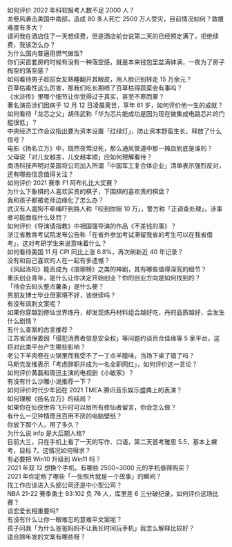 如何评价 2022 年科软报考人数不足 2000 人？  
龙卷风袭击美国中南部，造成 80 多人死亡 2500 万人受灾，目前情况如何？救援难度有多大？  
请问我在酒店住了一天想续费，但是酒店前台说第二天的已经预定满了，拒绝续费，我该怎么办？  
为什么国内普遍用燃气做饭?  
你们买首套房的时候有没有一种落空感，就是本来钱包里盆满钵满，一夜为了房子掏空的落空感？  
如何看待男子趁前女友熟睡翻开其眼皮，用人脸识别转走 15 万余元？  
百草枯毒性这么厉害，那我们吃长期喷了百草枯得蔬菜会有事吗？  
《水浒传》里哪个细节让你觉得过于真实，甚至不寒而栗？  
著名演员涂们因病于 12 月 12 日凌晨离世，享年 61 岁，如何评价他一生的成就？  
如何看待「龙芯之父」胡伟武称「华为芯片能成功是因为现在做集成电路芯片的门槛很低」？  
中央经济工作会议指出要为资本设置「红绿灯」，防止资本野蛮生长，释放了什么信号？  
电影《扬名立万》中，既然夜莺没死，那么通风管道中那一摊血到底是谁的？  
父母说「对儿女越差，儿女越孝顺」应如何理解看待？  
商汤科技声明对美国将公司加入所谓「中国军工复合体企业」清单表示强烈反对，还有哪些信息值得关注？  
如何评价 2021 赛季 F1 阿布扎比大奖赛？  
为什么下象棋的人喜欢买贵的棋子，下围棋的喜欢贵的棋盘？  
我和孩子都被老师边缘化了怎么办？  
武汉有人遛狗不牵绳吓到路人称「咬到你赔 10 万」，警方称「正调查处理」，涉事者可能面临什么处罚？  
如何评价《导演请指教》中相国强导演的作品《不差钱的事》？  
浙江省教育考试院发布公告称「在省外参加考试滞留我省的考生可以在我省借考」，这对考研学生来说意味着什么？  
如何看待美国 11 月 CPI 同比上涨 6.8%，再次刷新近 40 年记录？  
没有和自己喜欢的人在一起有多遗憾？  
《风起洛阳》能否成为《琅琊榜》之类的神剧，其有哪些值得深究的细节？  
重庆创业青年，是什么让你决定开始创业？你的创业方向是如何找到的？  
「待会去码头整点薯条」是什么梗？  
男朋友博士毕业但家境不好，该继续吗？  
有没有讽刺文案呢？  
如果你穿越到修仙世界炼丹，却发现炼丹材料组合越好吃，丹的品质越好，会发生什么剧情？  
有什么查案的古言推荐？  
江苏省消保委因「侵犯消费者信息安全权」等问题约谈百合佳缘等 5 家平台，这将对此类平台产生哪些影响？  
老公下羊肉卷在火锅里而我受不了一丁点羊膻味，当场下桌了错了吗？  
马斯克发推表示「考虑辞职并成为一名全职网红」，如何评价这一言论？  
如何评价黄磊和周迅主演的电视剧《小敏家》？  
有没有什么沙雕小说推荐一下？  
如何评价时代少年团在 2021 TMEA 腾讯音乐娱乐盛典上的表演？  
如何理解《扬名立万》的结局？  
如果你在仙侠世界飞升时可以给所有修仙者留言，你会怎么做？  
有什么一见钟情而且百用不厌的电脑壁纸？  
你放下那个人，用了多久？  
为什么说 infp 是大后期人格?  
目前大三，只在手机上看了一天的写作、口语，第二天首考雅思 5.5，基本上裸考，目标 7，这情况如何得求？  
有必要把 Win10 升级到 Win11 吗？  
2021 年双 12 想换个手机，有哪些 2500~3000 元的手机值得购买？  
2021 年你定格了哪些「一张照片就是一个故事」的瞬间？  
找工作应该进入头部公司还是中小型公司？  
NBA 21-22 赛季勇士 93:102 负 76 人，库里差 6 三分破纪录，如何评价这场比赛？  
谈恋爱长相重要吗?  
有没有什么让你一眼难忘的意难平文案呢？  
孩子问我「为什么爸爸妈妈不让我长时间玩手机」我怎么解释比较好？  
适合跨年发的文案有哪些呀？  
